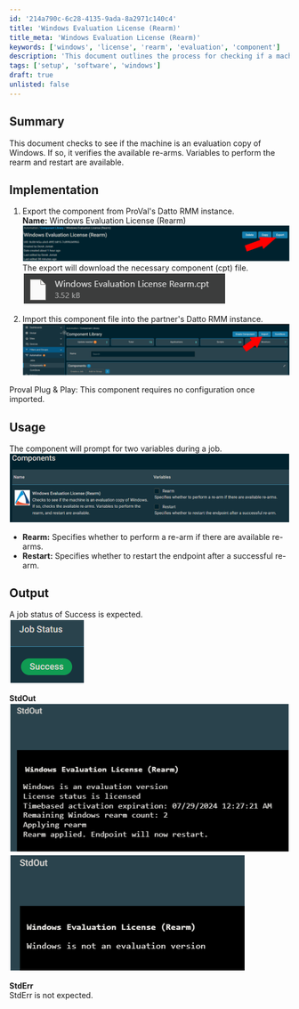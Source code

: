 ```yaml
---
id: '214a790c-6c28-4135-9ada-8a2971c140c4'
title: 'Windows Evaluation License (Rearm)'
title_meta: 'Windows Evaluation License (Rearm)'
keywords: ['windows', 'license', 'rearm', 'evaluation', 'component']
description: 'This document outlines the process for checking if a machine is running an evaluation copy of Windows, verifying available re-arms, and executing a rearm if necessary. It includes implementation steps for exporting and importing the component in Datto RMM, usage instructions, and expected output.'
tags: ['setup', 'software', 'windows']
draft: true
unlisted: false
---
```


## Summary

This document checks to see if the machine is an evaluation copy of Windows. If so, it verifies the available re-arms. Variables to perform the rearm and restart are available.

## Implementation

1. Export the component from ProVal's Datto RMM instance.  
   **Name:** Windows Evaluation License (Rearm)  
   ![Image 1](../../static/img/EPM---Windows-Configuration---Component---Windows-Evaluation-License-(Rearm)/image_1.png)  
   The export will download the necessary component (cpt) file.  
   ![Image 2](../../static/img/EPM---Windows-Configuration---Component---Windows-Evaluation-License-(Rearm)/image_2.png)  
   
2. Import this component file into the partner's Datto RMM instance.  
   ![Image 3](../../static/img/EPM---Windows-Configuration---Component---Windows-Evaluation-License-(Rearm)/image_3.png)  

Proval Plug & Play: This component requires no configuration once imported.

## Usage

The component will prompt for two variables during a job.  
![Image 4](../../static/img/EPM---Windows-Configuration---Component---Windows-Evaluation-License-(Rearm)/image_4.png)  

- **Rearm:** Specifies whether to perform a re-arm if there are available re-arms.  
- **Restart:** Specifies whether to restart the endpoint after a successful re-arm.

## Output

A job status of Success is expected.  
![Image 5](../../static/img/EPM---Windows-Configuration---Component---Windows-Evaluation-License-(Rearm)/image_5.png)  

**StdOut**  
![Image 6](../../static/img/EPM---Windows-Configuration---Component---Windows-Evaluation-License-(Rearm)/image_6.png)  
![Image 7](../../static/img/EPM---Windows-Configuration---Component---Windows-Evaluation-License-(Rearm)/image_7.png)  

**StdErr**  
StdErr is not expected.

